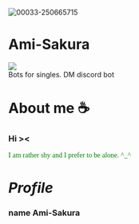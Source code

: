 ![00033-250665715](https://github.com/zedl3all/Ami-Sakura/assets/72595491/f1bc54b4-fdd0-4ac4-904a-9d67db02281c)

# Ami-Sakura 
![](https://img.shields.io/badge/Discord-7289DA?style=for-the-badge&logo=discord&logoColor=white)<br> 
Bots for singles. DM discord bot
# About me ☕️
<h3><strong> Hi >< </strong> <br></h3>
<font color="green"><font face = "Berlin Sans FB Demi"> I am rather shy and I prefer to be alone. ^_^ </font></font>
<i><h1> Profile </h1></i>
<h3>name Ami-Sakura<br></h3>
